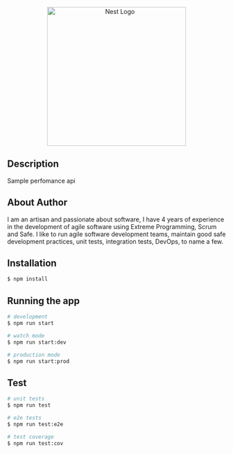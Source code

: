 <p align="center">
  <a href="http://nestjs.com/" target="blank"><img src="https://nestjs.com/img/logo_text.svg" width="320" alt="Nest Logo" /></a>
</p>

## Description

Sample perfomance api

## About Author

I am an artisan and passionate about software, I have 4 years of experience in the development of agile software using Extreme Programming, Scrum and Safe. I like to run agile software development teams, maintain good safe development practices, unit tests, integration tests, DevOps, to name a few.


## Installation

```bash
$ npm install
```

## Running the app

```bash
# development
$ npm run start

# watch mode
$ npm run start:dev

# production mode
$ npm run start:prod
```

## Test

```bash
# unit tests
$ npm run test

# e2e tests
$ npm run test:e2e

# test coverage
$ npm run test:cov
```